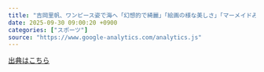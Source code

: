```yaml
---
title: "吉岡里帆、ワンピース姿で海へ「幻想的で綺麗」「絵画の様な美しさ」「マーメイドみたい」（日刊スポーツ） - Yahoo!ニュース"
date: 2025-09-30 09:00:20 +0900
categories: ["スポーツ"]
source: "https://www.google-analytics.com/analytics.js"
---
```


[出典はこちら](https://www.google-analytics.com/analytics.js)
